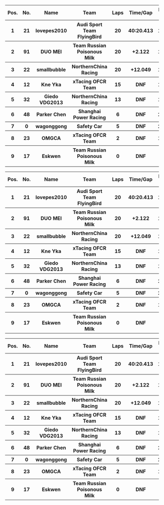 <table style="width:100%">
	<tr>
		<th>Pos.</th>
		<th>No.</th>
		<th>Name</th>
		<th>Team</th>
		<th>Laps</th>
		<th>Time/Gap</th>
		<th>Personal Best</th>
		<th>Position Diff</th>
	</tr>
	<tr>
		<th>1</th>
		<th>21</th>
		<th>lovepes2010</th>
		<th>Audi Sport Team FlyingBird</th>
		<th>20</th>
		<th>40:20.413</th>
		<th>1:47.536</th>
		<th>+1</th>
	</tr>
	<tr>
		<th>2</th>
		<th>91</th>
		<th>DUO MEI</th>
		<th>Team Russian Poisonous Milk</th>
		<th>20</th>
		<th>+2.122</th>
		<th>1:46.622</th>
		<th>-1</th>
	</tr>
	<tr>
		<th>3</th>
		<th>22</th>
		<th>smallbubble</th>
		<th>NorthernChina Racing</th>
		<th>20</th>
		<th>+12.049</th>
		<th>1:47.007</th>
		<th>+4</th>
	</tr>
	<tr>
		<th>4</th>
		<th>12</th>
		<th>Kne Yka</th>
		<th>xTacing OFCR Team</th>
		<th>15</th>
		<th>DNF</th>
		<th>1:55.938</th>
		<th>+2</th>
	</tr>
	<tr>
		<th>5</th>
		<th>32</th>
		<th>Giedo VDG2013</th>
		<th>NorthernChina Racing</th>
		<th>13</th>
		<th>DNF</th>
		<th>1:49.099</th>
		<th>-1</th>
	</tr>
	<tr>
		<th>6</th>
		<th>48</th>
		<th>Parker Chen</th>
		<th>Shanghai Power Racing</th>
		<th>6</th>
		<th>DNF</th>
		<th>2:00.771</th>
		<th>-1</th>
	</tr>
	<tr>
		<th>7</th>
		<th>0</th>
		<th>wagonggong</th>
		<th>Safety Car</th>
		<th>5</th>
		<th>DNF</th>
		<th>2:34.201</th>
		<th>+2</th>
	</tr>
	<tr>
		<th>8</th>
		<th>23</th>
		<th>OMGCA</th>
		<th>xTacing OFCR Team</th>
		<th>2</th>
		<th>DNF</th>
		<th>1:56.385</th>
		<th>-5</th>
	</tr>
	<tr>
		<th>9</th>
		<th>17</th>
		<th>Eskwen</th>
		<th>Team Russian Poisonous Milk</th>
		<th>0</th>
		<th>DNF</th>
		<th>N/A</th>
		<th>-1</th>
	</tr>
</table><table style="width:100%">
	<tr>
		<th>Pos.</th>
		<th>No.</th>
		<th>Name</th>
		<th>Team</th>
		<th>Laps</th>
		<th>Time/Gap</th>
		<th>Personal Best</th>
		<th>Position Diff</th>
	</tr>
	<tr>
		<th>1</th>
		<th>21</th>
		<th>lovepes2010</th>
		<th>Audi Sport Team FlyingBird</th>
		<th>20</th>
		<th>40:20.413</th>
		<th>1:47.536</th>
		<th>+1</th>
	</tr>
	<tr>
		<th>2</th>
		<th>91</th>
		<th>DUO MEI</th>
		<th>Team Russian Poisonous Milk</th>
		<th>20</th>
		<th>+2.122</th>
		<th>1:46.622</th>
		<th>-1</th>
	</tr>
	<tr>
		<th>3</th>
		<th>22</th>
		<th>smallbubble</th>
		<th>NorthernChina Racing</th>
		<th>20</th>
		<th>+12.049</th>
		<th>1:47.007</th>
		<th>+4</th>
	</tr>
	<tr>
		<th>4</th>
		<th>12</th>
		<th>Kne Yka</th>
		<th>xTacing OFCR Team</th>
		<th>15</th>
		<th>DNF</th>
		<th>1:55.938</th>
		<th>+2</th>
	</tr>
	<tr>
		<th>5</th>
		<th>32</th>
		<th>Giedo VDG2013</th>
		<th>NorthernChina Racing</th>
		<th>13</th>
		<th>DNF</th>
		<th>1:49.099</th>
		<th>-1</th>
	</tr>
	<tr>
		<th>6</th>
		<th>48</th>
		<th>Parker Chen</th>
		<th>Shanghai Power Racing</th>
		<th>6</th>
		<th>DNF</th>
		<th>2:00.771</th>
		<th>-1</th>
	</tr>
	<tr>
		<th>7</th>
		<th>0</th>
		<th>wagonggong</th>
		<th>Safety Car</th>
		<th>5</th>
		<th>DNF</th>
		<th>2:34.201</th>
		<th>+2</th>
	</tr>
	<tr>
		<th>8</th>
		<th>23</th>
		<th>OMGCA</th>
		<th>xTacing OFCR Team</th>
		<th>2</th>
		<th>DNF</th>
		<th>1:56.385</th>
		<th>-5</th>
	</tr>
	<tr>
		<th>9</th>
		<th>17</th>
		<th>Eskwen</th>
		<th>Team Russian Poisonous Milk</th>
		<th>0</th>
		<th>DNF</th>
		<th>N/A</th>
		<th>-1</th>
	</tr>
</table><table style="width:100%">
	<tr>
		<th>Pos.</th>
		<th>No.</th>
		<th>Name</th>
		<th>Team</th>
		<th>Laps</th>
		<th>Time/Gap</th>
		<th>Personal Best</th>
		<th>Position Diff</th>
	</tr>
	<tr>
		<th>1</th>
		<th>21</th>
		<th>lovepes2010</th>
		<th>Audi Sport Team FlyingBird</th>
		<th>20</th>
		<th>40:20.413</th>
		<th>1:47.536</th>
		<th>+1</th>
	</tr>
	<tr>
		<th>2</th>
		<th>91</th>
		<th>DUO MEI</th>
		<th>Team Russian Poisonous Milk</th>
		<th>20</th>
		<th>+2.122</th>
		<th>1:46.622</th>
		<th>-1</th>
	</tr>
	<tr>
		<th>3</th>
		<th>22</th>
		<th>smallbubble</th>
		<th>NorthernChina Racing</th>
		<th>20</th>
		<th>+12.049</th>
		<th>1:47.007</th>
		<th>+4</th>
	</tr>
	<tr>
		<th>4</th>
		<th>12</th>
		<th>Kne Yka</th>
		<th>xTacing OFCR Team</th>
		<th>15</th>
		<th>DNF</th>
		<th>1:55.938</th>
		<th>+2</th>
	</tr>
	<tr>
		<th>5</th>
		<th>32</th>
		<th>Giedo VDG2013</th>
		<th>NorthernChina Racing</th>
		<th>13</th>
		<th>DNF</th>
		<th>1:49.099</th>
		<th>-1</th>
	</tr>
	<tr>
		<th>6</th>
		<th>48</th>
		<th>Parker Chen</th>
		<th>Shanghai Power Racing</th>
		<th>6</th>
		<th>DNF</th>
		<th>2:00.771</th>
		<th>-1</th>
	</tr>
	<tr>
		<th>7</th>
		<th>0</th>
		<th>wagonggong</th>
		<th>Safety Car</th>
		<th>5</th>
		<th>DNF</th>
		<th>2:34.201</th>
		<th>+2</th>
	</tr>
	<tr>
		<th>8</th>
		<th>23</th>
		<th>OMGCA</th>
		<th>xTacing OFCR Team</th>
		<th>2</th>
		<th>DNF</th>
		<th>1:56.385</th>
		<th>-5</th>
	</tr>
	<tr>
		<th>9</th>
		<th>17</th>
		<th>Eskwen</th>
		<th>Team Russian Poisonous Milk</th>
		<th>0</th>
		<th>DNF</th>
		<th>N/A</th>
		<th>-1</th>
	</tr>
</table>